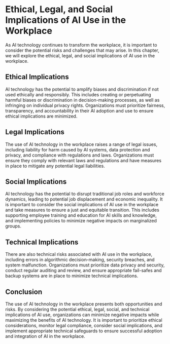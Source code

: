 Ethical, Legal, and Social Implications of AI Use in the Workplace
===================================================================================================================================

As AI technology continues to transform the workplace, it is important to consider the potential risks and challenges that may arise. In this chapter, we will explore the ethical, legal, and social implications of AI use in the workplace.

Ethical Implications
--------------------

AI technology has the potential to amplify biases and discrimination if not used ethically and responsibly. This includes creating or perpetuating harmful biases or discrimination in decision-making processes, as well as infringing on individual privacy rights. Organizations must prioritize fairness, transparency, and accountability in their AI adoption and use to ensure ethical implications are minimized.

Legal Implications
------------------

The use of AI technology in the workplace raises a range of legal issues, including liability for harm caused by AI systems, data protection and privacy, and compliance with regulations and laws. Organizations must ensure they comply with relevant laws and regulations and have measures in place to mitigate any potential legal liabilities.

Social Implications
-------------------

AI technology has the potential to disrupt traditional job roles and workforce dynamics, leading to potential job displacement and economic inequality. It is important to consider the social implications of AI use in the workplace and take measures to ensure a just and equitable transition. This includes supporting employee training and education for AI skills and knowledge, and implementing policies to minimize negative impacts on marginalized groups.

Technical Implications
----------------------

There are also technical risks associated with AI use in the workplace, including errors in algorithmic decision-making, security breaches, and system malfunction. Organizations must prioritize data privacy and security, conduct regular auditing and review, and ensure appropriate fail-safes and backup systems are in place to minimize technical implications.

Conclusion
----------

The use of AI technology in the workplace presents both opportunities and risks. By considering the potential ethical, legal, social, and technical implications of AI use, organizations can minimize negative impacts while maximizing the benefits of AI technology. It is important to prioritize ethical considerations, monitor legal compliance, consider social implications, and implement appropriate technical safeguards to ensure successful adoption and integration of AI in the workplace.
